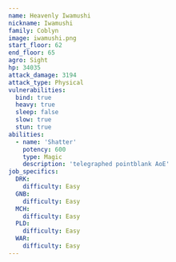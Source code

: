 ```yaml
---
name: Heavenly Iwamushi
nickname: Iwamushi
family: Coblyn
image: iwamushi.png
start_floor: 62
end_floor: 65
agro: Sight
hp: 34035
attack_damage: 3194
attack_type: Physical
vulnerabilities:
  bind: true
  heavy: true
  sleep: false
  slow: true
  stun: true
abilities:
  - name: 'Shatter'
    potency: 600
    type: Magic
    description: 'telegraphed pointblank AoE'
job_specifics:
  DRK:
    difficulty: Easy
  GNB:
    difficulty: Easy
  MCH:
    difficulty: Easy
  PLD:
    difficulty: Easy
  WAR:
    difficulty: Easy
---
```

